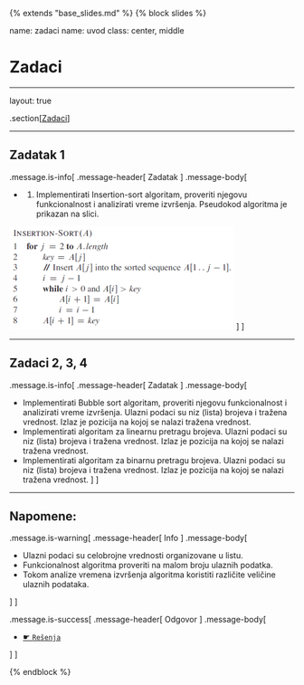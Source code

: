 {% extends "base_slides.md" %}
{% block slides %}

name: zadaci
name: uvod 
class: center, middle

# Zadaci

---
layout: true

.section[[Zadaci](#sadrzaj)]

---

## Zadatak 1 

.message.is-info[
.message-header[
Zadatak
]
.message-body[
- 1. Implementirati Insertion-sort algoritam, proveriti njegovu funkcionalnost i analizirati vreme izvršenja. Pseudokod algoritma je prikazan na slici.

![:scale 50%](img/z2/z2.png)
]
]



---
## Zadaci 2, 3, 4

.message.is-info[
.message-header[
Zadatak
]
.message-body[
- Implementirati Bubble sort algoritam, proveriti njegovu funkcionalnost i analizirati vreme izvršenja. Ulazni podaci su niz (lista) brojeva i tražena vrednost. Izlaz je pozicija na kojoj se nalazi tražena vrednost.
- Implementirati algoritam za linearnu pretragu brojeva. Ulazni podaci su niz (lista) brojeva i tražena vrednost. Izlaz je pozicija na kojoj se nalazi tražena vrednost.
- Implementirati algoritam za binarnu pretragu brojeva. Ulazni podaci su niz (lista) brojeva i tražena vrednost. Izlaz je pozicija na kojoj se nalazi tražena vrednost.
]
]


---

## Napomene:

.message.is-warning[
.message-header[
Info
]
.message-body[
- Ulazni podaci su celobrojne vrednosti organizovane u listu.
- Funkcionalnost algoritma proveriti na malom broju ulaznih podatka.
- Tokom analize vremena izvršenja algoritma koristiti različite veličine ulaznih podataka.

]
]

.message.is-success[
.message-header[
Odgovor
]
.message-body[
- <a target="_blank" rel="noopener noreferrer" href="../python-z2-resenja"> ☛ `Rešenja`</a>

]
]





{% endblock %}